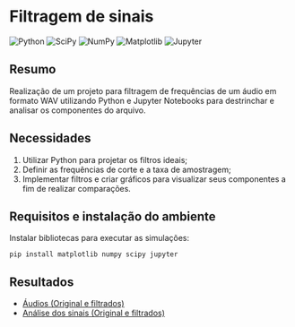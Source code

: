 Filtragem de sinais 
======

![Python](https://img.shields.io/badge/Python-14354C?style=for-the-badge&logo=python&logoColor=white) ![SciPy](https://img.shields.io/badge/SciPy-%230C55A5.svg?style=for-the-badge&logo=scipy&logoColor=%white) ![NumPy](https://img.shields.io/badge/numpy-%23013243.svg?style=for-the-badge&logo=numpy&logoColor=white) ![Matplotlib](https://img.shields.io/badge/Matplotlib-%23ffffff.svg?style=for-the-badge&logo=Matplotlib&logoColor=black) ![Jupyter](https://img.shields.io/badge/Jupyter%20Notebook-F37626?style=flat-square&logo=jupyter&logoColor=white)

Resumo
------

Realização de um projeto para filtragem de frequências de um  áudio em formato WAV utilizando Python e Jupyter Notebooks para destrinchar e analisar os componentes do arquivo.

Necessidades
------

1. Utilizar Python para projetar os filtros ideais;
2. Definir as frequências de corte e a taxa de amostragem;
3. Implementar filtros e criar gráficos para visualizar seus componentes a fim de realizar comparações.

Requisitos e instalação do ambiente
------
Instalar bibliotecas para executar as simulações:

`pip install matplotlib numpy scipy jupyter`

Resultados
------
* [Áudios (Original e filtrados)](https://github.com/LuCAiress/FiltrosPDS/tree/master/audios)
* [Análise dos sinais (Original e filtrados)](https://github.com/LuCAiress/FiltrosPDS/tree/master/graficos)